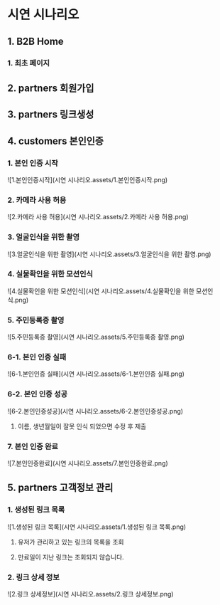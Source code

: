 # 시연 시나리오



## 1. B2B Home

### 1. 최초 페이지





## 2. partners 회원가입







## 3. partners 링크생성







## 4. customers 본인인증

### 1. 본인 인증 시작

![1.본인인증시작](시연 시나리오.assets/1.본인인증시작.png)



### 2. 카메라 사용 허용

![2.카메라 사용 허용](시연 시나리오.assets/2.카메라 사용 허용.png)



### 3. 얼굴인식을 위한 촬영

![3.얼굴인식을 위한 촬영](시연 시나리오.assets/3.얼굴인식을 위한 촬영.png)



### 4. 실물확인을 위한 모션인식

![4.실물확인을 위한 모션인식](시연 시나리오.assets/4.실물확인을 위한 모션인식.png)



### 5. 주민등록증 촬영

![5.주민등록증 촬영](시연 시나리오.assets/5.주민등록증 촬영.png)



### 6-1. 본인 인증 실패

![6-1.본인인증 실패](시연 시나리오.assets/6-1.본인인증 실패.png)



### 6-2. 본인 인증 성공

![6-2.본인인증성공](시연 시나리오.assets/6-2.본인인증성공.png)

1. 이름, 생년월일이 잘못 인식 되었으면 수정 후 제출



### 7. 본인 인증 완료

![7.본인인증완료](시연 시나리오.assets/7.본인인증완료.png)





## 5. partners 고객정보 관리

### 1. 생성된 링크 목록

![1.생성된 링크 목록](시연 시나리오.assets/1.생성된 링크 목록.png)



1. 유저가 관리하고 있는 링크의 목록을 조회

2. 만료일이 지난 링크는 조회되지 않습니다.



### 2. 링크 상세 정보

![2.링크 상세정보](시연 시나리오.assets/2.링크 상세정보.png)

